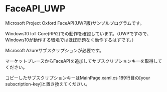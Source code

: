 # FaceAPI_UWP

Microsoft Project Oxford FaceAPI(UWP版)サンプルプログラムです。

Windows10 IoT Core(RPi2)での動作を確認しています。（UWPですので、Windows10が動作する環境ではほぼ問題なく動作するはずです。）

Microsoft Azureサブスクリプションが必要です。

マーケットプレースからFaceAPIを追加してサブスクリプションキーを取得してください。

コピーしたサブスクリプションキーはMainPage.xaml.cs 189行目の[your subscription-key]と置き換えてください。
